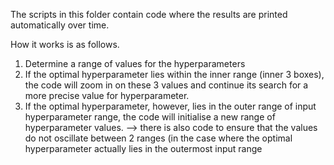 The scripts in this folder contain code where the results are printed automatically over time.

How it works is as follows.
1. Determine a range of values for the hyperparameters
2. If the optimal hyperparameter lies within the inner range (inner 3 boxes), the code will zoom in on these 3 values and continue
    its search for a more precise value for hyperparameter.
3. If the optimal hyperparameter, however, lies in the outer range of input hyperparameter range, the code will initialise a new range
    of hyperparameter values.
      --> there is also code to ensure that the values do not oscillate between 2 ranges (in the case where the optimal hyperparameter 
          actually lies in the outermost input range
